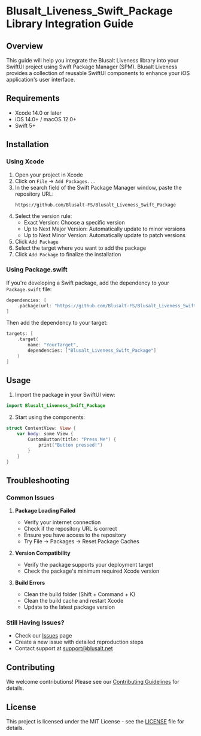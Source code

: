 # Blusalt_Liveness_Swift_Package Library Integration Guide

## Overview
This guide will help you integrate the Blusalt Liveness library into your SwiftUI project using Swift Package Manager (SPM). Blusalt Liveness provides a collection of reusable SwiftUI components to enhance your iOS application's user interface.

## Requirements
- Xcode 14.0 or later
- iOS 14.0+ / macOS 12.0+
- Swift 5+

## Installation

### Using Xcode
1. Open your project in Xcode
2. Click on `File` → `Add Packages...`
3. In the search field of the Swift Package Manager window, paste the repository URL:
   ```
   https://github.com/Blusalt-FS/Blusalt_Liveness_Swift_Package
   ```
4. Select the version rule:
   - Exact Version: Choose a specific version
   - Up to Next Major Version: Automatically update to minor versions
   - Up to Next Minor Version: Automatically update to patch versions
5. Click `Add Package`
6. Select the target where you want to add the package
7. Click `Add Package` to finalize the installation

### Using Package.swift
If you're developing a Swift package, add the dependency to your `Package.swift` file:

```swift
dependencies: [
    .package(url: "https://github.com/Blusalt-FS/Blusalt_Liveness_Swift_Package.git", from: "1.0.0")
]
```

Then add the dependency to your target:

```swift
targets: [
    .target(
        name: "YourTarget",
        dependencies: ["Blusalt_Liveness_Swift_Package"]
    )
]
```

## Usage

1. Import the package in your SwiftUI view:
```swift
import Blusalt_Liveness_Swift_Package
```

2. Start using the components:
```swift
struct ContentView: View {
    var body: some View {
        CustomButton(title: "Press Me") {
            print("Button pressed!")
        }
    }
}
```

## Troubleshooting

### Common Issues

1. **Package Loading Failed**
   - Verify your internet connection
   - Check if the repository URL is correct
   - Ensure you have access to the repository
   - Try File → Packages → Reset Package Caches

2. **Version Compatibility**
   - Verify the package supports your deployment target
   - Check the package's minimum required Xcode version

3. **Build Errors**
   - Clean the build folder (Shift + Command + K)
   - Clean the build cache and restart Xcode
   - Update to the latest package version

### Still Having Issues?
- Check our [Issues](https://github.com/Blusalt-FS/Blusalt_Liveness_Swift_Package/issues) page
- Create a new issue with detailed reproduction steps
- Contact support at support@blusalt.net

## Contributing
We welcome contributions! Please see our [Contributing Guidelines](CONTRIBUTING.md) for details.

## License
This project is licensed under the MIT License - see the [LICENSE](LICENSE) file for details.
